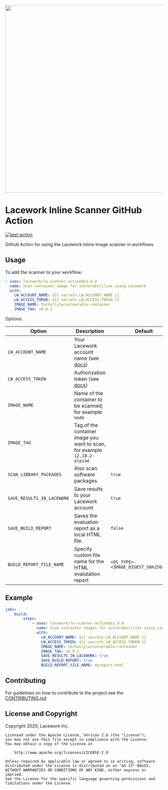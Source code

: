 <img src="https://techally-content.s3-us-west-1.amazonaws.com/public-content/lacework_logo_full.png" width="600">

# Lacework Inline Scanner GitHub Action

[![test-action](https://github.com/lacework/lw-scanner-action/actions/workflows/test-action.yaml/badge.svg?branch=main)](https://github.com/lacework/lw-scanner-action/actions/workflows/test-action.yaml)

Github Action for using the Lacework Inline image scanner in workflows

## Usage

To add the scanner to your workflow:

```yaml
- uses: lacework/lw-scanner-action@v1.0.0
  name: Scan container image for vulnerabitilies using Lacework
  with:
    LW_ACCOUNT_NAME: ${{ secrets.LW_ACCOUNT_NAME }} 
    LW_ACCESS_TOKEN: ${{ secrets.LW_ACCESS_TOKEN }}
    IMAGE_NAME: techallylw/vulnerable-container
    IMAGE_TAG: v0.0.1
```

Options:

| Option                     | Description                                                                                                                                      | Default                                |
|----------------------------|--------------------------------------------------------------------------------------------------------------------------------------------------|----------------------------------------|
| `LW_ACCOUNT_NAME`          | Your Lacework account name (see [docs](https://docs.lacework.com/integrate-inline-scanner#configure-authentication-using-environment-variables)) |                                        |
| `LW_ACCESS_TOKEN`          | Authorization token (see [docs](https://docs.lacework.com/integrate-inline-scanner#obtain-the-inline-scanner-and-authorization-token))           |                                        |
| `IMAGE_NAME`               | Name of the container to be scanned, for example `node`                                                                                          |                                        |
| `IMAGE_TAG`                | Tag of the container image you want to scan, for example `12.18.2-alpine`                                                                        |                                        |
| `SCAN_LIBRARY_PACKAGES`    | Also scan software packages                                                                                                                      | `true`                                 |
| `SAVE_RESULTS_IN_LACEWORK` | Save results to your Lacework account                                                                                                            | `true`                                 |
| `SAVE_BUILD_REPORT`        | Saves the evaluation report as a local HTML file.                                                                                                | `false`                                |
| `BUILD_REPORT_FILE_NAME`   | Specify custom file name for the HTML evalutation report                                                                                         | `<OS_TYPE>-<IMAGE_DIGEST_SHA256>.html` |

## Example

```yaml
jobs:
    build:
        steps:
            - uses: lacework/lw-scanner-action@v1.0.0
              name: Scan container images for vulnerabitilies using Lacework
              with:
                LW_ACCOUNT_NAME: ${{ secrets.LW_ACCOUNT_NAME }} 
                LW_ACCESS_TOKEN: ${{ secrets.LW_ACCESS_TOKEN }}
                IMAGE_NAME: techallylw/vulnerable-container
                IMAGE_TAG: v0.0.1
                SAVE_RESULTS_IN_LACEWORK: true
                SAVE_BUILD_REPORT: true
                BUILD_REPORT_FILE_NAME: myreport.html
```

## Contributing

For guidelines on how to contribute to the project see the [CONTRIBUTING.md](CONTRIBUTING.md)

## License and Copyright

Copyright 2020, Lacework Inc.

```
Licensed under the Apache License, Version 2.0 (the "License");
you may not use this file except in compliance with the License.
You may obtain a copy of the License at

    http://www.apache.org/licenses/LICENSE-2.0

Unless required by applicable law or agreed to in writing, software
distributed under the License is distributed on an "AS IS" BASIS,
WITHOUT WARRANTIES OR CONDITIONS OF ANY KIND, either express or implied.
See the License for the specific language governing permissions and
limitations under the License.
